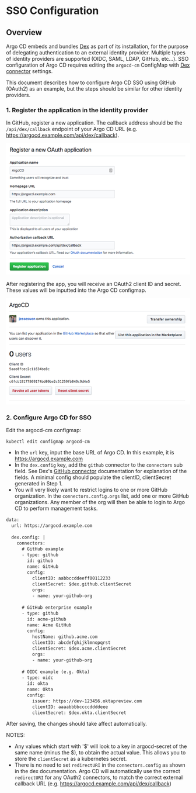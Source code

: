 # SSO Configuration

## Overview

Argo CD embeds and bundles [Dex](https://github.com/coreos/dex) as part of its installation, for the
purpose of delegating authentication to an external identity provider. Multiple types of identity
providers are supported (OIDC, SAML, LDAP, GitHub, etc...). SSO configuration of Argo CD requires
editing the `argocd-cm` ConfigMap with
[Dex connector](https://github.com/coreos/dex/tree/master/Documentation/connectors) settings.

This document describes how to configure Argo CD SSO using GitHub (OAuth2) as an example, but the
steps should be similar for other identity providers.

### 1. Register the application in the identity provider

In GitHub, register a new application. The callback address should be the `/api/dex/callback`
endpoint of your Argo CD URL (e.g. https://argocd.example.com/api/dex/callback).

![Register OAuth App](assets/register-app.png "Register OAuth App")

After registering the app, you will receive an OAuth2 client ID and secret. These values will be
inputted into the Argo CD configmap.

![OAuth2 Client Config](assets/oauth2-config.png "OAuth2 Client Config")

### 2. Configure Argo CD for SSO

Edit the argocd-cm configmap:
```
kubectl edit configmap argocd-cm
```

* In the `url` key, input the base URL of Argo CD. In this example, it is https://argocd.example.com
* In the `dex.config` key, add the `github` connector to the `connectors` sub field. See Dex's
  [GitHub connector](https://github.com/coreos/dex/blob/master/Documentation/connectors/github.md)
  documentation for explanation of the fields. A minimal config should populate the clientID,
  clientSecret generated in Step 1.
* You will very likely want to restrict logins to one or more GitHub organization. In the
  `connectors.config.orgs` list, add one or more GitHub organizations. Any member of the org will
  then be able to login to Argo CD to perform management tasks.

```
data:
  url: https://argocd.example.com

  dex.config: |
    connectors:
      # GitHub example
      - type: github
        id: github
        name: GitHub
        config:
          clientID: aabbccddeeff00112233
          clientSecret: $dex.github.clientSecret
          orgs:
          - name: your-github-org

      # GitHub enterprise example
      - type: github
        id: acme-github
        name: Acme GitHub
        config:
          hostName: github.acme.com
          clientID: abcdefghijklmnopqrst
          clientSecret: $dex.acme.clientSecret
          orgs:
          - name: your-github-org

      # OIDC example (e.g. Okta)
      - type: oidc
        id: okta
        name: Okta
        config:
          issuer: https://dev-123456.oktapreview.com
          clientID: aaaabbbbccccddddeee
          clientSecret: $dex.okta.clientSecret
```

After saving, the changes should take affect automatically.

NOTES:
* Any values which start with '$' will look to a key in argocd-secret of the same name (minus the $),
  to obtain the actual value. This allows you to store the `clientSecret` as a kubernetes secret.
* There is no need to set `redirectURI` in the `connectors.config` as shown in the dex documentation.
  Argo CD will automatically use the correct `redirectURI` for any OAuth2 connectors, to match the
  correct external callback URL (e.g. https://argocd.example.com/api/dex/callback)

